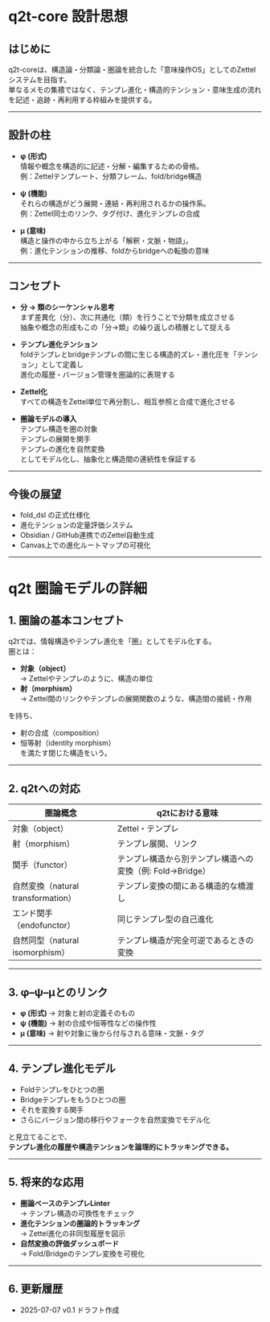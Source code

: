 # q2t-core 設計思想

## はじめに

q2t-coreは、構造論・分類論・圏論を統合した「意味操作OS」としてのZettelシステムを目指す。  
単なるメモの集積ではなく、テンプレ進化・構造的テンション・意味生成の流れを記述・追跡・再利用する枠組みを提供する。

---

## 設計の柱

- **φ (形式)**  
  情報や概念を構造的に記述・分解・編集するための骨格。  
  例：Zettelテンプレート、分類フレーム、fold/bridge構造

- **ψ (機能)**  
  それらの構造がどう展開・連結・再利用されるかの操作系。  
  例：Zettel同士のリンク、タグ付け、進化テンプレの合成

- **μ (意味)**  
  構造と操作の中から立ち上がる「解釈・文脈・物語」。  
  例：進化テンションの推移、foldからbridgeへの転換の意味

---

## コンセプト

- **分 → 類のシーケンシャル思考**  
  まず差異化（分）、次に共通化（類）を行うことで分類を成立させる  
  抽象や概念の形成もこの「分→類」の繰り返しの積層として捉える

- **テンプレ進化テンション**  
  foldテンプレとbridgeテンプレの間に生じる構造的ズレ・進化圧を「テンション」として定義し  
  進化の履歴・バージョン管理を圏論的に表現する

- **Zettel化**  
  すべての構造をZettel単位で再分割し、相互参照と合成で進化させる

- **圏論モデルの導入**  
  テンプレ構造を圏の対象  
  テンプレの展開を関手  
  テンプレの進化を自然変換  
  としてモデル化し、抽象化と構造間の連続性を保証する

---

## 今後の展望

- fold_dsl の正式仕様化  
- 進化テンションの定量評価システム  
- Obsidian / GitHub連携でのZettel自動生成  
- Canvas上での進化ルートマップの可視化

---
# q2t 圏論モデルの詳細

## 1. 圏論の基本コンセプト

q2tでは、情報構造やテンプレ進化を「圏」としてモデル化する。  
圏とは：
- **対象（object）**  
  → Zettelやテンプレのように、構造の単位
- **射（morphism）**  
  → Zettel間のリンクやテンプレの展開関数のような、構造間の接続・作用

を持ち、  
- 射の合成（composition）  
- 恒等射（identity morphism）  
を満たす閉じた構造をいう。

---

## 2. q2tへの対応

| 圏論概念 | q2tにおける意味 |
|----------|-----------------|
| 対象（object） | Zettel・テンプレ |
| 射（morphism） | テンプレ展開、リンク |
| 関手（functor） | テンプレ構造から別テンプレ構造への変換（例: Fold→Bridge） |
| 自然変換（natural transformation） | テンプレ変換の間にある構造的な橋渡し |
| エンド関手（endofunctor） | 同じテンプレ型の自己進化 |
| 自然同型（natural isomorphism） | テンプレ構造が完全可逆であるときの変換 |

---

## 3. φ–ψ–μとのリンク

- **φ (形式)** → 対象と射の定義そのもの  
- **ψ (機能)** → 射の合成や恒等性などの操作性  
- **μ (意味)** → 射や対象に後から付与される意味・文脈・タグ

---

## 4. テンプレ進化モデル

- Foldテンプレをひとつの圏  
- Bridgeテンプレをもうひとつの圏  
- それを変換する関手  
- さらにバージョン間の移行やフォークを自然変換でモデル化

と見立てることで、  
**テンプレ進化の履歴や構造テンションを論理的にトラッキングできる。**

---

## 5. 将来的な応用

- **圏論ベースのテンプレLinter**  
  → テンプレ構造の可換性をチェック  
- **進化テンションの圏論的トラッキング**  
  → Zettel進化の非同型履歴を図示  
- **自然変換の評価ダッシュボード**  
  → Fold/Bridgeのテンプレ変換を可視化

---

## 6. 更新履歴

- 2025-07-07 v0.1 ドラフト作成

